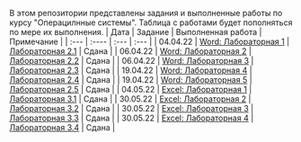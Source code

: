 В этом репозитории представлены задания и выполненные работы по курсу "Операцилнные системы". Таблица с работами будет пополняться по мере их выполнения.
| Дата  | Задание | Выполненная работа | Примечание |
| :---    | :----    | :---    | :---    |
| 04.04.22    | [Word: Лабораторная 1](https://github.com/Alisa080/2/blob/main/Задания/Word/лаба%202.pdf) | [Лабораторная 2.1](https://github.com/Alisa080/2/blob/main/Задания/Word/лаба%202.pdf) | Сдана |
| 06.04.22    | [Word: Лабораторная 2](https://github.com/Alisa080/2/blob/main/Задания/Word/лаба%202.2.pdf) | [Лабораторная 2.2](https://github.com/Alisa080/2/blob/main/Выполненное/Word/Лабораторная%202(2.2).docx) | Сдана |
| 06.04.22    | [Word: Лабораторная 3](https://github.com/Alisa080/2/blob/main/Задания/Word/лаба%202.3.pdf) | [Лабораторная 2.3](https://github.com/Alisa080/2/blob/main/Выполненное/Word/Лабораторная%203(2.3).DOCX) | Сдана |
| 19.04.22    | [Word: Лабораторная 4](https://github.com/Alisa080/2/blob/main/Задания/Word/лаба%202.4.pdf) | [Лабораторная 2.4](https://github.com/Alisa080/2/blob/main/Выполненное/Word/Лабораторная%204(2.4).DOCX) | Сдана |
| 19.04.22    | [Word: Лабораторная 5](https://github.com/Alisa080/2/blob/main/Задания/Word/лаба%202.5.pdf) | [Лабораторная 2.5](https://github.com/Alisa080/2/tree/main/Выполненное/Word/Лаб5) | Сдана |
| 04.05.22    | [Excel: Лабораторная 1](https://github.com/Alisa080/2/blob/main/Задания/Excel/лаба%203.1.pdf) | [Лабораторная 3.1](https://github.com/Alisa080/2/blob/main/Выполненное/Excel/Лабораторная%20работа%206(3.1).xlsx) | Сдана |
| 30.05.22    | [Excel: Лабораторная 2](https://github.com/Alisa080/2/blob/main/Задания/Excel/лаба%203.2.pdf) | [Лабораторная 3.2](https://github.com/Alisa080/2/blob/main/Выполненное/Excel/Лабораторная%20работа%207%20(3.2).xlsx) | Сдана |
| 30.05.22    | [Excel: Лабораторная 3](https://github.com/Alisa080/2/blob/main/Задания/Excel/лаба%203.3.pdf) | [Лабораторная 3.3](https://github.com/Alisa080/2/blob/main/Выполненное/Excel/Лабораторная%20работа%208(3.3).xlsx) | Сдана |
| 30.05.22    | [Excel: Лабораторная 4](https://github.com/Alisa080/2/blob/main/Задания/Excel/лаба%203.4.pdf) | [Лабораторная 3.4](https://github.com/Alisa080/2/blob/main/Выполненное/Excel/Лабораторная%20работа%209(3.4).xlsx) | Сдана |
